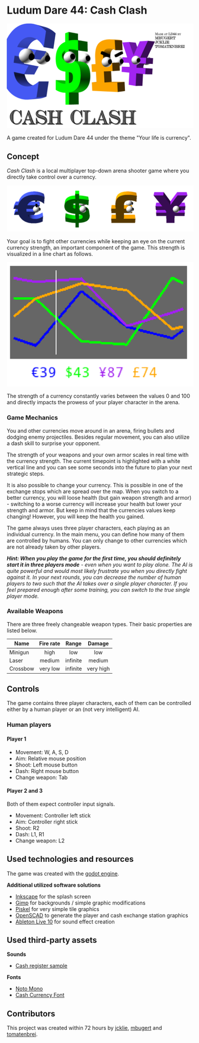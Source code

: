 # Ludum Dare 44: Cash Clash

<img src="menu/splash_screen.png"/>

A game created for Ludum Dare 44 under the theme "Your life is currency".

## Concept

*Cash Clash* is a local multiplayer top-down arena shooter game where you directly take control over a currency.

<p align="center">
<img src="docs/currency_anim.gif"/>
</p>


Your goal is to fight other currencies while keeping an eye on the current currency strength, an important component of the game. This strength is visualized in a line chart as follows.

<p align="center">
<img src="docs/currency_strength.png"/>
</p>

The strength of a currency constantly varies between the values 0 and 100 and directly impacts the prowess of your player character in the arena.

### Game Mechanics

You and other currencies move around in an arena, firing bullets and dodging enemy projectiles. Besides regular movement, you can also utilize a dash skill to surprise your opponent.

The strength of your weapons and your own armor scales in real time with the currency strength. The current timepoint is highlighted with a white vertical line and you can see some seconds into the future to plan your next strategic steps.

It is also possible to change your currency. This is possible in one of the exchange stops which are spread over the map. When you switch to a better currency, you will loose health (but gain weapon strength and armor) - switching to a worse currency will increase your health but lower your strength and armor. But keep in mind that the currencies values keep changing! However, you will keep the health you gained.

The game always uses three player characters, each playing as an individual currency. In the main menu, you can define how many of them are controlled by humans. You can only change to other currencies which are not already taken by other players.

***Hint: When you play the game for the first time, you should definitely start it in three players mode** - even when you want to play alone. The AI is quite powerful and would most likely frustrate you when you directly fight against it. In your next rounds, you can decrease the number of human players to two such that the AI takes over a single player character. If you feel prepared enough after some training, you can switch to the true single player mode.*

### Available Weapons

There are three freely changeable weapon types. Their basic properties are listed below.

| Name        | Fire rate           | Range  | Damage |
| ------------- |:-------------:|:-----:|:-----:|
| Minigun | high | low | low |
| Laser | medium | infinite | medium |
| Crossbow | very low | infinite | very high |

## Controls

The game contains three player characters, each of them can be controlled either by a human player or an (not very intelligent) AI.

### Human players

#### Player 1
* Movement: W, A, S, D
* Aim: Relative mouse position
* Shoot: Left mouse button
* Dash: Right mouse button
* Change weapon: Tab

#### Player 2 and 3

Both of them expect controller input signals.

* Movement: Controller left stick
* Aim: Controller right stick
* Shoot: R2
* Dash: L1, R1
* Change weapon: L2

## Used technologies and resources

The game was created with the [godot engine](https://godotengine.org/).

**Additional utilized software solutions**

* [Inkscape](https://inkscape.org/de/) for the splash screen
* [Gimp](https://www.gimp24.de/) for backgrounds / simple graphic modifications
* [Piskel](https://www.piskelapp.com/) for very simple tile graphics
* [OpenSCAD](https://www.openscad.org/downloads.html) to generate the player and cash exchange station graphics
* [Ableton Live 10](https://www.ableton.com/en/live/) for sound effect creation

## Used third-party assets

**Sounds**

* [Cash register sample](https://freesound.org/people/kiddpark/sounds/201159/)

**Fonts**

* [Noto Mono](https://www.google.com/get/noto/)
* [Cash Currency Font](https://www.dafont.com/cash-currency.font)


## Contributors

This project was created within 72 hours by [jcklie](https://ldjam.com/users/jcklie/), [mbugert](https://ldjam.com/users/mbugert/) and [tomatenbrei](https://ldjam.com/users/tomatenbrei/).




